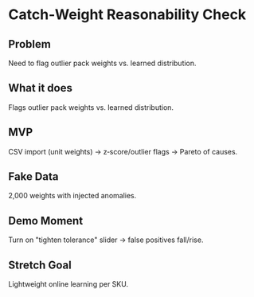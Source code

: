 # Catch‑Weight Reasonability Check

## Problem
Need to flag outlier pack weights vs. learned distribution.

## What it does
Flags outlier pack weights vs. learned distribution.

## MVP
CSV import (unit weights) → z‑score/outlier flags → Pareto of causes.

## Fake Data
2,000 weights with injected anomalies.

## Demo Moment
Turn on "tighten tolerance" slider → false positives fall/rise.

## Stretch Goal
Lightweight online learning per SKU.